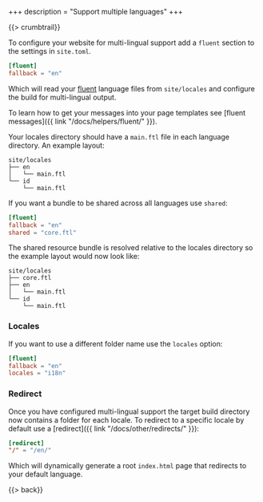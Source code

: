 +++
description = "Support multiple languages"
+++

{{> crumbtrail}}

To configure your website for multi-lingual support add a `fluent` section to the settings in `site.toml`.

```toml
[fluent]
fallback = "en"
```

Which will read your [fluent](https://www.projectfluent.org/) language files from `site/locales` and configure the build for multi-lingual output.

To learn how to get your messages into your page templates see [fluent messages]({{ link "/docs/helpers/fluent/" }}).

Your locales directory should have a `main.ftl` file in each language directory. An example layout:

```
site/locales
├── en
│   └── main.ftl
└── id
    └── main.ftl
```

If you want a bundle to be shared across all languages use `shared`:

```toml
[fluent]
fallback = "en"
shared = "core.ftl"
```

The shared resource bundle is resolved relative to the locales directory so the example layout would now look like:

```
site/locales
├── core.ftl
├── en
│   └── main.ftl
└── id
    └── main.ftl
```

### Locales

If you want to use a different folder name use the `locales` option:

```toml
[fluent]
fallback = "en"
locales = "i18n"
```

### Redirect

Once you have configured multi-lingual support the target build directory now contains a folder for each locale. To redirect to a specific locale by default use a [redirect]({{ link "/docs/other/redirects/" }}):

```toml
[redirect]
"/" = "/en/"
```

Which will dynamically generate a root `index.html` page that redirects to your default language.

{{> back}}
